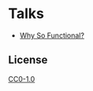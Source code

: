 # Talks

- [Why So Functional?](https://gitpitch.com/EvgenyOrekhov/talks?p=why-so-functional)

## License

[CC0-1.0](LICENSE)

